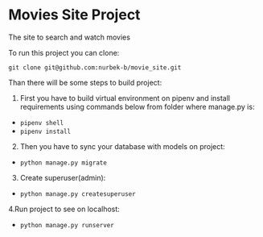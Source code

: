 # Movies Site Project

The site to search and watch movies

To run this project you can clone:

```git clone git@github.com:nurbek-b/movie_site.git```

Than there will be some steps to build project:
1. First you have to build virtual environment on pipenv and install requirements
 using commands below from folder where manage.py is:

- ```pipenv shell``` 
- ```pipenv install```

2. Then you have to sync your database with models on project:
- ```python manage.py migrate```

3. Create superuser(admin):
- ```python manage.py createsuperuser```

4.Run project to see on localhost:
- ```python manage.py runserver```